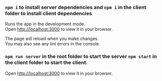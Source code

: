 

### `npm i` to install server dependencies and `npm i` in the client folder to install client dependencies

Runs the app in the development mode.\
Open [http://localhost:3000](http://localhost:3000) to view it in your browser.

The page will reload when you make changes.\
You may also see any lint errors in the console.

### `npm run server` in the root folder to start the server `npm start` in the client folder to start the client.
Open [http://localhost:3000](http://localhost:3000) to view it in your browser.
